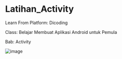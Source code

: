 # Latihan_Activity

Learn From Platform: Dicoding

Class: Belajar Membuat Aplikasi Android untuk Pemula

Bab: Activity

![image](https://user-images.githubusercontent.com/87520408/172755077-2a7374d1-7e47-4a84-91eb-e23b7a07092e.png)
